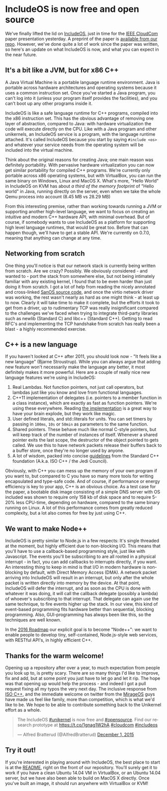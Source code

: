# IncludeOS is now free and open source
We've finally lifted the lid on [IncludeOS](http://www.includeos.org), just in time for the [IEEE CloudCom](http://2015.cloudcom.org/) paper presentation yesterday. A preprint of the paper is [available from our repo](https://github.com/hioa-cs/IncludeOS/blob/master/doc/papers/IncludeOS_IEEE_CloudCom2015_PREPRINT.pdf). However, we've done quite a lot of work since the paper was written, so here's an update on what IncludeOS is now, and what you can expect in the near future. 

## It's a bit like a JVM, but for x86 C++
A Java Virtual Machine is a portable language runtime environment. Java is portable across hardware architectures and operating systems because it uses a common instruction set. Once you've started a Java program, you can't log into it (unless your program itself provides the facilities), and you can't boot up any other programs inside it.

IncludeOS is like a safe language runtime for C++ programs, compiled into the x86 instruction set. This has the obvious advantage of removing one layer of abstraction, compared to Java: with hardware virtualization the code will execute directly on the CPU. Like with a Java program and other unikernels, an IncludeOS service is a program, with the language runtime attached. It's called IncludeOS because you start by saying `#include <os>` and whatever your service needs from the operating system will be included into the virtual machine. 

Think about the original reasons for creating Java; one main reason was definitely portability. With pervasive hardware virtualization you can now get similar portability for compiled C++ programs. We're currently only portable across x86 operating systems, but with VirtualBox, you can run the same binary on Windows, Linux and MacOS X. What's more, "Hello World" in IncludeOS on KVM has about *a third of the memory footprint* of "Hello world" in Java, running directly on the server, even when we take the whole Qemu process into account (8.45 MB vs 28.29 MB)

From this interesting premise, rather than working towards running a JVM or supporting another high-level language, we want to focus on creating an intuitive and modern C++ hardware API, with minimal overhead. But of course, if somebody wants to use IncludeOS as a platform for supporting high level language runtimes, that would be great too. Before that can happen though, we'll have to get a stable API. We're currently on 0.7.0, meaning that anything can change at any time.

## Networking from scratch
One thing you'll notice is that our network stack is currently being written from scratch. Are we crazy? Possibly. We obviously considered - and wanted to - port the stack from somewhere else, but not being intimately familiar with any existing kernel, I found that to be even harder than just doing it from scratch. I got a lot of help from reading the nicely annotated and cross-linked [SanOS source code](http://www.jbox.dk/sanos/source/), and once the virtio network driver was working, the rest wasn't nearly as hard as one might think - at least up to now. Clearly it will take time to make it complete, but the efforts it took to get from a driver, up to rudimentary TCP was really insignificant compared to the challenges we've faced when trying to integrate third-party libraries such as newlib (Standard C) and libc++ (Standard C++). Getting to read RFC's and implementing the TCP handshake from scratch has really been a blast - a highly recommended exercise.

## C++ is a new language
If you haven't looked at C++ after 2011, you should look now -  "It feels like a new language" (Bjarne Stroustrup). While you can always argue that adding new feature won't necessarily make the language any better, it most definitely makes it more powerful. Here are a couple of really nice new language features we're using in IncludeOS:

1. Real Lambdas. Not function pointers, not just call operators, but lambdas just like you know and love from functional languages.
2. C++11 implementation of delegates (i.e. pointers to a member function in a class instance), which are exactly as fast as function pointers. We're using these everywhere. Reading [the implementation](https://github.com/hioa-cs/IncludeOS/blob/master/api/utility/delegate.hpp) is a great way to have your brain explode, but they work like magic.
3. User defined literals, and std::literals for units. You can set timers by passing in `100ms`, `10s` or `50min` as parameters to the same function. 
4. Shared pointers. These behave much like normal C-style pointers, but will keep track of the number of instances of itself. Whenever a shared pointer exits the last scope, the destructor of the object pointed to gets called. We use this to have network packets release their buffers back to a buffer store, once they're no longer used by anyone.
5. A lot of wisdom, packed into concise [guidelines](https://github.com/isocpp/CppCoreGuidelines) from the Standard C++ foundation (A.k.a. ISO C++ / the Jedi Council).

Obviously, with C++ you can mess up the memory of your own program if you want to, but compared to C you have so many more tools for writing encapsulated and type-safe code. And of course, if performance or energy efficiency is key to your app, C++ is an obvious choice. As a test case for the paper, a bootable disk image consisting of a simple DNS server with OS included was shown to require only 158 kb of disk space and to require 5-20% less CPU-time, depending on hardware, compared to the same binary running on Linux. A lot of this performance comes from greatly reduced complexity, but a lot also comes for free by just using C++.

## We want to make Node++
IncludeOS is pretty similar to Node.js in a few respects: It's single threaded at the moment, but highly efficient due to non-blocking I/O. This means that you'll have to use a callback-based programming style, just like with Javascript. The events you'll be subscribing to are all rooted in a physical interrupt - in fact, you can add callbacks to interrupts directly, if you want.  An interesting thing to keep in mind is that I/O in modern hardware is non-blocking by default, with Direct Memory Access (DMA). A network packet arriving into IncludeOS will result in an interrupt, but only after the whole packet is written directly into memory by the device. At that point, IncludeOS will defer the interrupt, and as soon as the CPU is done with whatever it was doing, it will call the callback delegate (possibly a lambda) of whoever's subscribing to that interrupt. That delegate can again use the same technique, to fire events higher up the stack. In our view, this kind of event-based programming fits hardware better than sequential, blocking programming. Also, GUI-programming has always been like this, so the techniques are well known. 

In the [2016 Roadmap](https://github.com/hioa-cs/IncludeOS/wiki/Roadmap) our explicit goal is to become "Node++": we want to enable people to develop tiny, self-contained, Node.js-style web services, with RESTful API's, in highly efficient C++.

## Thanks for the warm welcome!
Opening up a repository after over a year, to much expectation from people you look up to, is pretty scary. There are so many things I'd like to improve, fix and add, but at some point you just have to let go and let it rip. The hope was that opening up would help the process - and indeed I got a pull request fixing all my typos the very next day. The inclusive response from [ISO C++](https://isocpp.org/), and the immediate welcome on twitter from the [MirageOS](https://mirage.io/) guys have made us feel like family, more than competition, which is what we'd like to be. We hope to be able to contribute something back to the Unikernel effort as a whole.

<blockquote class="twitter-tweet" lang="en"><p lang="en" dir="ltr">The IncludeOS <a href="https://twitter.com/hashtag/unikernel?src=hash">#unikernel</a> is now free and <a href="https://twitter.com/hashtag/opensource?src=hash">#opensource</a>. Find our research prototype at <a href="https://t.co/1gnag1W2hA">https://t.co/1gnag1W2hA</a> <a href="https://twitter.com/hashtag/cloudcom?src=hash">#cloudcom</a> <a href="https://twitter.com/hashtag/includeos?src=hash">#includeos</a></p>&mdash; Alfred Bratterud (@AlfredBratterud) <a href="https://twitter.com/AlfredBratterud/status/671809686820143104">December 1, 2015</a></blockquote>
<script async src="//platform.twitter.com/widgets.js" charset="utf-8"></script>

## Try it out!
If you're interested in playing around with IncludeOS, the best place to start is at the [README](https://github.com/hioa-cs/IncludeOS/blob/master/README.md), right on the front of our repository. You'll surely get it to work if you have a clean Ubuntu 14.04 VM in VirtualBox, or an Ubuntu 14.04 server, but we have also been able to build on MacOS X directly. Once you've built an image, it should run anywhere with VirtualBox or KVM!
